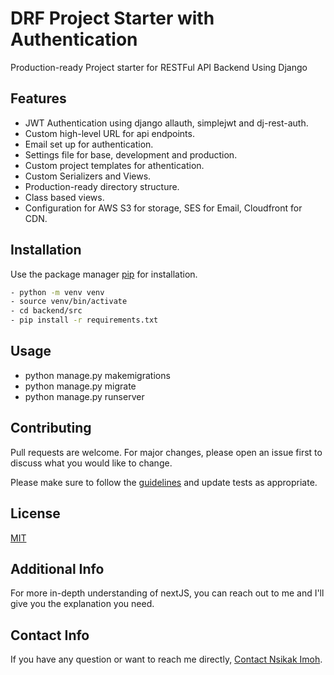 # DRF Project Starter with Authentication

Production-ready Project starter for RESTFul API Backend Using Django

## Features

- JWT Authentication using django allauth, simplejwt and dj-rest-auth.
- Custom high-level URL for api endpoints.
- Email set up for authentication.
- Settings file for base, development and production.
- Custom project templates for athentication.
- Custom Serializers and Views.
- Production-ready directory structure.
- Class based views.
- Configuration for AWS S3 for storage, SES for Email, Cloudfront for CDN.

## Installation

Use the package manager [pip](https://pip.pypa.io/en/stable/) for installation.

```bash
- python -m venv venv
- source venv/bin/activate
- cd backend/src
- pip install -r requirements.txt
```

## Usage

- python manage.py makemigrations
- python manage.py migrate
- python manage.py runserver

## Contributing

Pull requests are welcome. For major changes, please open an issue first to discuss what you would like to change.

Please make sure to follow the <a href="https://github.com/drmacsika/project-starter-with-authentication-drf/blob/master/CONTRIBUTING.md">guidelines</a> and update tests as appropriate.

## License

[MIT](https://choosealicense.com/licenses/mit/)

## Additional Info

For more in-depth understanding of nextJS, you can reach out to me and I'll give you the explanation you need.

## Contact Info

If you have any question or want to reach me directly, 
[Contact Nsikak Imoh](https://nsikakimoh.com).
